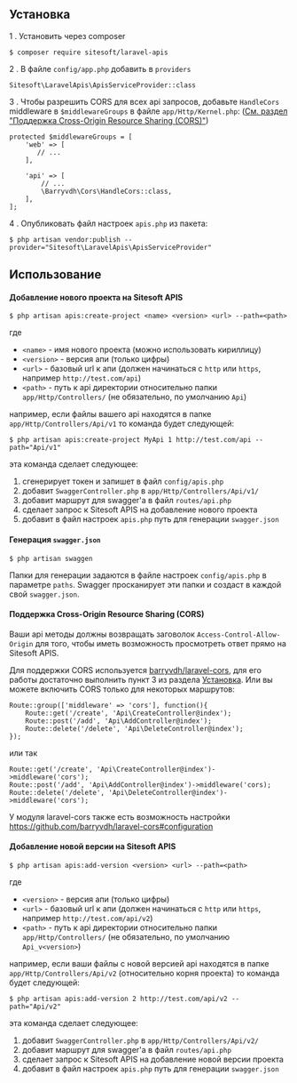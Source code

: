 ## Установка

1 . Установить через composer
```
$ composer require sitesoft/laravel-apis
```

2 . В файле `config/app.php` добавить в `providers`
```
Sitesoft\LaravelApis\ApisServiceProvider::class
```

3 . Чтобы разрешить CORS для всех api запросов, добавьте `HandleCors` middleware в `$middlewareGroups` в файле `app/Http/Kernel.php`:
([См. раздел "Поддержка Cross-Origin Resource Sharing (CORS)"](#%D0%9F%D0%BE%D0%B4%D0%B4%D0%B5%D1%80%D0%B6%D0%BA%D0%B0-cross-origin-resource-sharing-cors))
```
protected $middlewareGroups = [
    'web' => [
       // ...
    ],

    'api' => [
        // ...
        \Barryvdh\Cors\HandleCors::class,
    ],
];
```

4 . Опубликовать файл настроек `apis.php` из пакета:
```
$ php artisan vendor:publish --provider="Sitesoft\LaravelApis\ApisServiceProvider"
```

## Использование

#### Добавление нового проекта на Sitesoft APIS
```
$ php artisan apis:create-project <name> <version> <url> --path=<path>
```
где
- `<name>` - имя нового проекта (можно использовать кириллицу)
- `<version>` - версия апи (только цифры)
- `<url>` - базовый url к апи (должен начинаться с `http` или `https`, например `http://test.com/api`)
- `<path>` - путь к api директории относительно папки `app/Http/Controllers/` (не обязательно, по умолчанию `Api`)

например, если файлы вашего api находятся в папке `app/Http/Controllers/Api/v1` то команда будет следующей:
```
$ php artisan apis:create-project MyApi 1 http://test.com/api --path="Api/v1"
```

эта команда сделает следующее:
1. сгенерирует токен и запишет в файл `config/apis.php`
2. добавит `SwaggerController.php` в `app/Http/Controllers/Api/v1/`
3. добавит маршрут для swagger'а в файл `routes/api.php`
4. сделает запрос к Sitesoft APIS на добавление нового проекта
5. добавит в файл настроек `apis.php` путь для генерации `swagger.json`

#### Генерация `swagger.json`
```
$ php artisan swaggen
```
Папки для генерации задаются в файле настроек `config/apis.php` в параметре `paths`.
Swagger просканирует эти папки и создаст в каждой свой `swagger.json`.

#### Поддержка Cross-Origin Resource Sharing (CORS)

Ваши api методы должны возвращать заговолок `Access-Control-Allow-Origin` для того, чтобы иметь возможность просмотреть ответ прямо на Sitesoft APIS.

Для поддержки CORS используется [barryvdh/laravel-cors](https://packagist.org/packages/barryvdh/laravel-cors), для его работы достаточно выполнить пункт 3 из раздела [Установка](#%D0%A3%D1%81%D1%82%D0%B0%D0%BD%D0%BE%D0%B2%D0%BA%D0%B0).
Или вы можете включить CORS только для некоторых маршрутов:

```
Route::group(['middleware' => 'cors'], function(){
    Route::get('/create', 'Api\CreateController@index');
    Route::post('/add', 'Api\AddController@index');
    Route::delete('/delete', 'Api\DeleteController@index');
});
```
или так
```
Route::get('/create', 'Api\CreateController@index')->middleware('cors');
Route::post('/add', 'Api\AddController@index')->middleware('cors);
Route::delete('/delete', 'Api\DeleteController@index')->middleware('cors');
```
У модуля laravel-cors также есть возможность настройки https://github.com/barryvdh/laravel-cors#configuration

#### Добавление новой версии на Sitesoft APIS
```
$ php artisan apis:add-version <version> <url> --path=<path>
```
где
- `<version>` - версия апи (только цифры)
- `<url>` - базовый url к апи (должен начинаться с `http` или `https`, например `http://test.com/api/v2`)
- `<path>` - путь к api директории относительно папки `app/Http/Controllers/` (не обязательно, по умолчанию `Api_v<version>`)

например, если ваши файлы с новой версией api находятся в папке `app/Http/Controllers/Api/v2` (относительно корня проекта) то команда будет следующей:
```
$ php artisan apis:add-version 2 http://test.com/api/v2 --path="Api/v2"
```
эта команда сделает следующее:
1. добавит `SwaggerController.php` в `app/Http/Controllers/Api/v2/`
2. добавит маршрут для swagger'а в файл `routes/api.php`
3. сделает запрос к Sitesoft APIS на добавление новой версии проекта
4. добавит в файл настроек `apis.php` путь для генерации `swagger.json`

